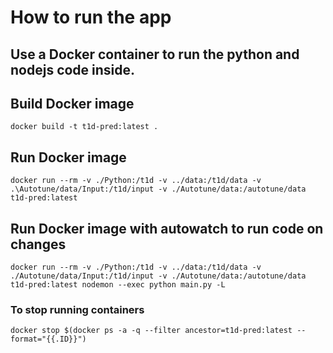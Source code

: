 # How to run the app
## Use a Docker container to run the python and nodejs code inside.

## Build Docker image
`docker build -t t1d-pred:latest .`

## Run Docker image
`docker run --rm -v ./Python:/t1d -v ../data:/t1d/data -v .\Autotune/data/Input:/t1d/input -v ./Autotune/data:/autotune/data t1d-pred:latest`

## Run Docker image with autowatch to run code on changes
`docker run --rm -v ./Python:/t1d -v ../data:/t1d/data -v ./Autotune/data/Input:/t1d/input -v ./Autotune/data:/autotune/data t1d-pred:latest nodemon --exec python main.py -L`

### To stop running containers
`docker stop $(docker ps -a -q --filter ancestor=t1d-pred:latest --format="{{.ID}}")`

